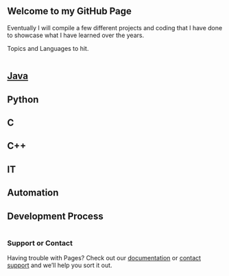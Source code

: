 ## Welcome to my GitHub Page

Eventually I will compile a few different projects and coding that I have done to showcase what I have learned over the years. 

Topics and Languages to hit.
```markdown

```
## [Java](https://stuffer67.github.io/codymstouffer67.github.io/Java.html)
## Python
## C
## C++

## IT
## Automation

## Development Process


```markdown

```

### Support or Contact

Having trouble with Pages? Check out our [documentation](https://help.github.com/categories/github-pages-basics/) or [contact support](https://github.com/contact) and we’ll help you sort it out.
